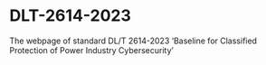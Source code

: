 # DLT-2614-2023
The webpage of standard DL/T 2614-2023 ‘Baseline for Classified Protection of Power Industry Cybersecurity’
